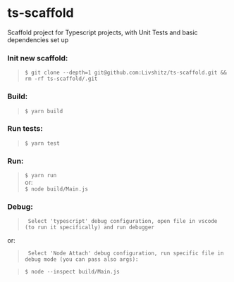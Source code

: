 # ts-scaffold
Scaffold project for Typescript projects, with Unit Tests and basic dependencies set up

### Init new scaffold:
> ``` $ git clone --depth=1 git@github.com:Livshitz/ts-scaffold.git && rm -rf ts-scaffold/.git ```


### Build:
> ``` $ yarn build ```

### Run tests:
> ``` $ yarn test ```

### Run:
> ``` $ yarn run ```  
or:   
``` $ node build/Main.js ```

### Debug:
> ` Select 'typescript' debug configuration, open file in vscode (to run it specifically) and run debugger`  

or:   
> ` Select 'Node Attach' debug configuration, run specific file in debug mode (you can pass also args):`  

> ``` $ node --inspect build/Main.js ```  
